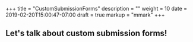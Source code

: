 +++
title = "CustomSubmissionForms"
description = ""
weight = 10
date = 2019-02-20T15:00:47-07:00
draft = true
markup = "mmark"
+++


## Let's talk about custom submission forms!